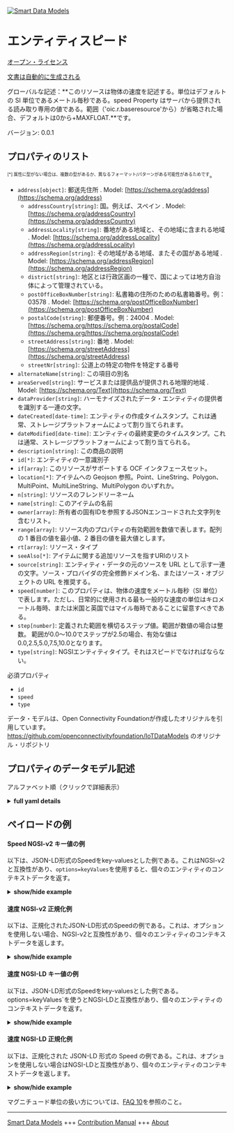 <!-- 10-Header -->  
[![Smart Data Models](https://smartdatamodels.org/wp-content/uploads/2022/01/SmartDataModels_logo.png "Logo")](https://smartdatamodels.org)  
エンティティスピード  
==========<!-- /10-Header -->  
<!-- 15-License -->  
[オープン・ライセンス](https://github.com/smart-data-models//dataModel.OCF/blob/master/Speed/LICENSE.md)  
[文書は自動的に生成される](https://docs.google.com/presentation/d/e/2PACX-1vTs-Ng5dIAwkg91oTTUdt8ua7woBXhPnwavZ0FxgR8BsAI_Ek3C5q97Nd94HS8KhP-r_quD4H0fgyt3/pub?start=false&loop=false&delayms=3000#slide=id.gb715ace035_0_60)  
<!-- /15-License -->  
<!-- 20-Description -->  
グローバルな記述：**このリソースは物体の速度を記述する。単位はデフォルトの SI 単位であるメートル毎秒である。speed Property はサーバから提供される読み取り専用の値である。範囲（'oic.r.baseresource'から）が省略された場合、デフォルトは0から+MAXFLOAT.**です。  
バージョン: 0.0.1  
<!-- /20-Description -->  
<!-- 30-PropertiesList -->  

## プロパティのリスト  

<sup><sub>[*] 属性に型がない場合は、複数の型があるか、異なるフォーマット/パターンがある可能性があるためです</sub></sup>。  
- `address[object]`: 郵送先住所  . Model: [https://schema.org/address](https://schema.org/address)	- `addressCountry[string]`: 国。例えば、スペイン  . Model: [https://schema.org/addressCountry](https://schema.org/addressCountry)  
	- `addressLocality[string]`: 番地がある地域と、その地域に含まれる地域  . Model: [https://schema.org/addressLocality](https://schema.org/addressLocality)  
	- `addressRegion[string]`: その地域がある地域、またその国がある地域  . Model: [https://schema.org/addressRegion](https://schema.org/addressRegion)  
	- `district[string]`: 地区とは行政区画の一種で、国によっては地方自治体によって管理されている。    
	- `postOfficeBoxNumber[string]`: 私書箱の住所のための私書箱番号。例：03578  . Model: [https://schema.org/postOfficeBoxNumber](https://schema.org/postOfficeBoxNumber)  
	- `postalCode[string]`: 郵便番号。例：24004  . Model: [https://schema.org/https://schema.org/postalCode](https://schema.org/https://schema.org/postalCode)  
	- `streetAddress[string]`: 番地  . Model: [https://schema.org/streetAddress](https://schema.org/streetAddress)  
	- `streetNr[string]`: 公道上の特定の物件を特定する番号    
- `alternateName[string]`: この項目の別名  - `areaServed[string]`: サービスまたは提供品が提供される地理的地域  . Model: [https://schema.org/Text](https://schema.org/Text)- `dataProvider[string]`: ハーモナイズされたデータ・エンティティの提供者を識別する一連の文字。  - `dateCreated[date-time]`: エンティティの作成タイムスタンプ。これは通常、ストレージプラットフォームによって割り当てられます。  - `dateModified[date-time]`: エンティティの最終変更のタイムスタンプ。これは通常、ストレージプラットフォームによって割り当てられる。  - `description[string]`: この商品の説明  - `id[*]`: エンティティの一意識別子  - `if[array]`: このリソースがサポートする OCF インタフェースセット。  - `location[*]`: アイテムへの Geojson 参照。Point、LineString、Polygon、MultiPoint、MultiLineString、MultiPolygon のいずれか。  - `n[string]`: リソースのフレンドリーネーム  - `name[string]`: このアイテムの名前  - `owner[array]`: 所有者の固有IDを参照するJSONエンコードされた文字列を含むリスト。  - `range[array]`: リソース内のプロパティの有効範囲を数値で表します。配列の 1 番目の値を最小値、2 番目の値を最大値とします。  - `rt[array]`: リソース・タイプ  - `seeAlso[*]`: アイテムに関する追加リソースを指すURIのリスト  - `source[string]`: エンティティ・データの元のソースを URL として示す一連の文字。ソース・プロバイダの完全修飾ドメイン名、またはソース・オブジェクトの URL を推奨する。  - `speed[number]`: このプロパティは、物体の速度をメートル毎秒（SI 単位）で表します。ただし、日常的に使用される最も一般的な速度の単位はキロメートル毎時、または米国と英国ではマイル毎時であることに留意すべきである。  - `step[number]`: 定義された範囲を横切るステップ値。範囲が数値の場合は整数。  範囲が0.0～10.0でステップが2.5の場合、有効な値は0.0,2.5,5.0,7.5,10.0となります。  - `type[string]`: NGSIエンティティタイプ。それはスピードでなければならない。  <!-- /30-PropertiesList -->  
<!-- 35-RequiredProperties -->  
必須プロパティ  
- `id`  - `speed`  - `type`  <!-- /35-RequiredProperties -->  
<!-- 40-RequiredProperties -->  
データ・モデルは、Open Connectivity Foundationが作成したオリジナルを引用しています。https://github.com/openconnectivityfoundation/IoTDataModels のオリジナル・リポジトリ  
<!-- /40-RequiredProperties -->  
<!-- 50-DataModelHeader -->  
## プロパティのデータモデル記述  
アルファベット順（クリックで詳細表示）  
<!-- /50-DataModelHeader -->  
<!-- 60-ModelYaml -->  
<details><summary><strong>full yaml details</strong></summary>    
```yaml  
Speed:    
  description: 'This Resource describes the speed of an object, which is the magnitude of its velocity. The unit, which is the default SI unit, is metre per second. The speed Property is a read-only value that is provided by the server. When range (from ''oic.r.baseresource'') is omitted the default is 0 to +MAXFLOAT.'    
  properties:    
    address:    
      description: The mailing address    
      properties:    
        addressCountry:    
          description: 'The country. For example, Spain'    
          type: string    
          x-ngsi:    
            model: https://schema.org/addressCountry    
            type: Property    
        addressLocality:    
          description: 'The locality in which the street address is, and which is in the region'    
          type: string    
          x-ngsi:    
            model: https://schema.org/addressLocality    
            type: Property    
        addressRegion:    
          description: 'The region in which the locality is, and which is in the country'    
          type: string    
          x-ngsi:    
            model: https://schema.org/addressRegion    
            type: Property    
        district:    
          description: 'A district is a type of administrative division that, in some countries, is managed by the local government'    
          type: string    
          x-ngsi:    
            type: Property    
        postOfficeBoxNumber:    
          description: 'The post office box number for PO box addresses. For example, 03578'    
          type: string    
          x-ngsi:    
            model: https://schema.org/postOfficeBoxNumber    
            type: Property    
        postalCode:    
          description: 'The postal code. For example, 24004'    
          type: string    
          x-ngsi:    
            model: https://schema.org/https://schema.org/postalCode    
            type: Property    
        streetAddress:    
          description: The street address    
          type: string    
          x-ngsi:    
            model: https://schema.org/streetAddress    
            type: Property    
        streetNr:    
          description: Number identifying a specific property on a public street    
          type: string    
          x-ngsi:    
            type: Property    
      type: object    
      x-ngsi:    
        model: https://schema.org/address    
        type: Property    
    alternateName:    
      description: An alternative name for this item    
      type: string    
      x-ngsi:    
        type: Property    
    areaServed:    
      description: The geographic area where a service or offered item is provided    
      type: string    
      x-ngsi:    
        model: https://schema.org/Text    
        type: Property    
    dataProvider:    
      description: A sequence of characters identifying the provider of the harmonised data entity    
      type: string    
      x-ngsi:    
        type: Property    
    dateCreated:    
      description: Entity creation timestamp. This will usually be allocated by the storage platform    
      format: date-time    
      type: string    
      x-ngsi:    
        type: Property    
    dateModified:    
      description: Timestamp of the last modification of the entity. This will usually be allocated by the storage platform    
      format: date-time    
      type: string    
      x-ngsi:    
        type: Property    
    description:    
      description: A description of this item    
      type: string    
      x-ngsi:    
        type: Property    
    id:    
      anyOf:    
        - description: Identifier format of any NGSI entity    
          maxLength: 256    
          minLength: 1    
          pattern: ^[\w\-\.\{\}\$\+\*\[\]`|~^@!,:\\]+$    
          type: string    
          x-ngsi:    
            type: Property    
        - description: Identifier format of any NGSI entity    
          format: uri    
          type: string    
          x-ngsi:    
            type: Property    
      description: Unique identifier of the entity    
      x-ngsi:    
        type: Property    
    if:    
      description: The OCF Interface set supported by this Resource    
      items:    
        enum:    
          - oic.if.s    
          - oic.if.baseline    
        type: string    
      minItems: 1    
      readOnly: true    
      type: array    
      uniqueItems: true    
      x-ngsi:    
        type: Property    
    location:    
      description: 'Geojson reference to the item. It can be Point, LineString, Polygon, MultiPoint, MultiLineString or MultiPolygon'    
      oneOf:    
        - description: Geojson reference to the item. Point    
          properties:    
            bbox:    
              items:    
                type: number    
              minItems: 4    
              type: array    
            coordinates:    
              items:    
                type: number    
              minItems: 2    
              type: array    
            type:    
              enum:    
                - Point    
              type: string    
          required:    
            - type    
            - coordinates    
          title: GeoJSON Point    
          type: object    
          x-ngsi:    
            type: GeoProperty    
        - description: Geojson reference to the item. LineString    
          properties:    
            bbox:    
              items:    
                type: number    
              minItems: 4    
              type: array    
            coordinates:    
              items:    
                items:    
                  type: number    
                minItems: 2    
                type: array    
              minItems: 2    
              type: array    
            type:    
              enum:    
                - LineString    
              type: string    
          required:    
            - type    
            - coordinates    
          title: GeoJSON LineString    
          type: object    
          x-ngsi:    
            type: GeoProperty    
        - description: Geojson reference to the item. Polygon    
          properties:    
            bbox:    
              items:    
                type: number    
              minItems: 4    
              type: array    
            coordinates:    
              items:    
                items:    
                  items:    
                    type: number    
                  minItems: 2    
                  type: array    
                minItems: 4    
                type: array    
              type: array    
            type:    
              enum:    
                - Polygon    
              type: string    
          required:    
            - type    
            - coordinates    
          title: GeoJSON Polygon    
          type: object    
          x-ngsi:    
            type: GeoProperty    
        - description: Geojson reference to the item. MultiPoint    
          properties:    
            bbox:    
              items:    
                type: number    
              minItems: 4    
              type: array    
            coordinates:    
              items:    
                items:    
                  type: number    
                minItems: 2    
                type: array    
              type: array    
            type:    
              enum:    
                - MultiPoint    
              type: string    
          required:    
            - type    
            - coordinates    
          title: GeoJSON MultiPoint    
          type: object    
          x-ngsi:    
            type: GeoProperty    
        - description: Geojson reference to the item. MultiLineString    
          properties:    
            bbox:    
              items:    
                type: number    
              minItems: 4    
              type: array    
            coordinates:    
              items:    
                items:    
                  items:    
                    type: number    
                  minItems: 2    
                  type: array    
                minItems: 2    
                type: array    
              type: array    
            type:    
              enum:    
                - MultiLineString    
              type: string    
          required:    
            - type    
            - coordinates    
          title: GeoJSON MultiLineString    
          type: object    
          x-ngsi:    
            type: GeoProperty    
        - description: Geojson reference to the item. MultiLineString    
          properties:    
            bbox:    
              items:    
                type: number    
              minItems: 4    
              type: array    
            coordinates:    
              items:    
                items:    
                  items:    
                    items:    
                      type: number    
                    minItems: 2    
                    type: array    
                  minItems: 4    
                  type: array    
                type: array    
              type: array    
            type:    
              enum:    
                - MultiPolygon    
              type: string    
          required:    
            - type    
            - coordinates    
          title: GeoJSON MultiPolygon    
          type: object    
          x-ngsi:    
            type: GeoProperty    
      x-ngsi:    
        type: GeoProperty    
    n:    
      description: Friendly name of the Resource    
      maxLength: 64    
      readOnly: true    
      type: string    
      x-ngsi:    
        type: Property    
    name:    
      description: The name of this item    
      type: string    
      x-ngsi:    
        type: Property    
    owner:    
      description: A List containing a JSON encoded sequence of characters referencing the unique Ids of the owner(s)    
      items:    
        anyOf:    
          - description: Identifier format of any NGSI entity    
            maxLength: 256    
            minLength: 1    
            pattern: ^[\w\-\.\{\}\$\+\*\[\]`|~^@!,:\\]+$    
            type: string    
            x-ngsi:    
              type: Property    
          - description: Identifier format of any NGSI entity    
            format: uri    
            type: string    
            x-ngsi:    
              type: Property    
        description: Unique identifier of the entity    
        x-ngsi:    
          type: Property    
      type: array    
      x-ngsi:    
        type: Property    
    range:    
      description: 'The valid range for the Property in the Resource as a number. The first value in the array is the minimum value, the second value in the array is the maximum value'    
      items:    
        type: number    
      maxItems: 2    
      minItems: 2    
      readOnly: true    
      type: array    
      x-ngsi:    
        type: Property    
    rt:    
      description: The Resource Type    
      items:    
        enum:    
          - oic.r.speed    
        type: string    
      minItems: 1    
      readOnly: true    
      type: array    
      uniqueItems: true    
      x-ngsi:    
        type: Property    
    seeAlso:    
      description: list of uri pointing to additional resources about the item    
      oneOf:    
        - items:    
            format: uri    
            type: string    
          minItems: 1    
          type: array    
        - format: uri    
          type: string    
      x-ngsi:    
        type: Property    
    source:    
      description: 'A sequence of characters giving the original source of the entity data as a URL. Recommended to be the fully qualified domain name of the source provider, or the URL to the source object'    
      type: string    
      x-ngsi:    
        type: Property    
    speed:    
      description: 'This Property describes the speed of an object in metre per second (SI Unit). It should be noted, however, that the most common unit of speed everyday usage is the kilometre per hour or, in the US and the UK, miles per hour'    
      minimum: 0.0    
      readOnly: true    
      type: number    
      x-ngsi:    
        type: Property    
    step:    
      description: 'Step value across the defined range an integer when the range is a number.  This is the increment for valid values across the range; so if range is 0.0..10.0 and step is 2.5 then valid values are 0.0,2.5,5.0,7.5,10.0'    
      readOnly: true    
      type: number    
      x-ngsi:    
        type: Property    
    type:    
      description: NGSI entity type. It has to be Speed    
      enum:    
        - Speed    
      type: string    
      x-ngsi:    
        type: Property    
  required:    
    - speed    
    - id    
    - type    
  type: object    
  x-derived-from: https://raw.githubusercontent.com/openconnectivityfoundation/IoTDataModels/master/Speed.swagger.json    
  x-disclaimer: 'Redistribution and use in source and binary forms, with or without modification, are permitted  provided that the license conditions are met. Copyleft (c) 2022 Contributors to Smart Data Models Program'    
  x-license-url: https://github.com/smart-data-models/dataModel.OCF/blob/master/Speed/LICENSE.md    
  x-model-schema: https://smart-data-models.github.io/dataModel.OCF/Speed/schema.json    
  x-model-tags: OCF    
  x-version: 0.0.1    
```  
</details>    
<!-- /60-ModelYaml -->  
<!-- 70-MiddleNotes -->  
<!-- /70-MiddleNotes -->  
<!-- 80-Examples -->  
## ペイロードの例  
#### Speed NGSI-v2 キー値の例  
以下は、JSON-LD形式のSpeedをkey-valuesとした例である。これはNGSI-v2と互換性があり、`options=keyValues`を使用すると、個々のエンティティのコンテキストデータを返す。  
<details><summary><strong>show/hide example</strong></summary>    
```json  
{  
    "id": "urn:ngsi-ld:Speed:id:IWUQ:49277359",  
    "dateCreated": "2019-06-06T15:04:38Z",  
    "dateModified": "1973-01-31T23:49:09Z",  
    "source": "Including surface suggest note church others develop. Yard group bag question better represent southern.",  
    "name": "Worry without light off consumer from old. Indeed prevent hard respond success.",  
    "alternateName": "Culture outside view rate song key. Response before job if clearly visit claim. Good presi",  
    "description": "Occur wind fast. Board painting case main force value. Yourself mission blue set agency relate might.",  
    "dataProvider": "None from reflect agent c",  
    "owner": [  
        "urn:ngsi-ld:Speed:items:OPJL:54746889",  
        "urn:ngsi-ld:Speed:items:NKGZ:02642474"  
    ],  
    "seeAlso": [  
        "urn:ngsi-ld:Speed:items:ERQF:65897920"  
    ],  
    "location": {  
        "type": "Point",  
        "coordinates": [  
            -33.339846,  
            121.076645  
        ]  
    },  
    "address": {  
        "streetAddress": "Add animal travel citizen various best everything. Whether life rock account. Happen tal",  
        "addressLocality": "Image sit culture feel population. Someti",  
        "addressRegion": "Young about through debate community. Deep eight baby huge car want beyond. Some suggest live network car put.",  
        "addressCountry": "Rule spring recognize carry interview. Since requ",  
        "postalCode": "Wife total whole cultural. Term determine leader reduce gas marriage. Knowledge will radio scene.",  
        "postOfficeBoxNumber": "Beat situation reveal. Analysis few to bank a",  
        "streetNr": "Newspaper direction about person teach. To front picture book. Travel energy south cost mouth rise kid.",  
        "district": "Him reflec"  
    },  
    "areaServed": "Company case by particularly key open. Authority her himself interview lay. Garden cell question dark.",  
    "speed": 843.6,  
    "rt": [  
        "oic.r.speed"  
    ],  
    "n": "Idea respond both leave do",  
    "if": [  
        "oic.if.baseline"  
    ],  
    "range": [  
        159.3,  
        265.1  
    ],  
    "step": 879.9,  
    "type": "Speed"  
}  
```  
</details>  
#### 速度 NGSI-v2 正規化例  
以下は、正規化されたJSON-LD形式のSpeedの例である。これは、オプションを使用しない場合、NGSI-v2と互換性があり、個々のエンティティのコンテキストデータを返します。  
<details><summary><strong>show/hide example</strong></summary>    
```json  
{  
    "id": "urn:ngsi-ld:Speed:id:IWUQ:49277359",  
    "dateCreated": {  
        "type": "DateTime",  
        "value": "2019-06-06T15:04:38Z"  
    },  
    "dateModified": {  
        "type": "DateTime",  
        "value": "1973-01-31T23:49:09Z"  
    },  
    "source": {  
        "type": "Text",  
        "value": "Including surface suggest note church others develop. Yard group bag question better represent southern."  
    },  
    "name": {  
        "type": "Text",  
        "value": "Worry without light off consumer from old. Indeed prevent hard respond success."  
    },  
    "alternateName": {  
        "type": "Text",  
        "value": "Culture outside view rate song key. Response before job if clearly visit claim. Good presi"  
    },  
    "description": {  
        "type": "Text",  
        "value": "Occur wind fast. Board painting case main force value. Yourself mission blue set agency relate might."  
    },  
    "dataProvider": {  
        "type": "Text",  
        "value": "None from reflect agent c"  
    },  
    "owner": {  
        "type": "StructuredValue",  
        "value": [  
            "urn:ngsi-ld:Speed:items:OPJL:54746889",  
            "urn:ngsi-ld:Speed:items:NKGZ:02642474"  
        ]  
    },  
    "seeAlso": {  
        "type": "StructuredValue",  
        "value": [  
            "urn:ngsi-ld:Speed:items:ERQF:65897920"  
        ]  
    },  
    "location": {  
        "type": "geo:json",  
        "value": {  
            "type": "Point",  
            "coordinates": [  
                -33.339846,  
                121.076645  
            ]  
        }  
    },  
    "address": {  
        "type": "StructuredValue",  
        "value": {  
            "streetAddress": "Add animal travel citizen various best everything. Whether life rock account. Happen tal",  
            "addressLocality": "Image sit culture feel population. Someti",  
            "addressRegion": "Young about through debate community. Deep eight baby huge car want beyond. Some suggest live network car put.",  
            "addressCountry": "Rule spring recognize carry interview. Since requ",  
            "postalCode": "Wife total whole cultural. Term determine leader reduce gas marriage. Knowledge will radio scene.",  
            "postOfficeBoxNumber": "Beat situation reveal. Analysis few to bank a",  
            "streetNr": "Newspaper direction about person teach. To front picture book. Travel energy south cost mouth rise kid.",  
            "district": "Him reflec"  
        }  
    },  
    "areaServed": {  
        "type": "Text",  
        "value": "Company case by particularly key open. Authority her himself interview lay. Garden cell question dark."  
    },  
    "speed": {  
        "type": "Number",  
        "value": 843.6  
    },  
    "rt": {  
        "type": "StructuredValue",  
        "value": [  
            "oic.r.speed"  
        ]  
    },  
    "n": {  
        "type": "Text",  
        "value": "Idea respond both leave do"  
    },  
    "if": {  
        "type": "StructuredValue",  
        "value": [  
            "oic.if.baseline"  
        ]  
    },  
    "range": {  
        "type": "StructuredValue",  
        "value": [  
            159.3,  
            265.1  
        ]  
    },  
    "step": {  
        "type": "Number",  
        "value": 879.9  
    },  
    "type": "Speed"  
}  
```  
</details>  
#### 速度 NGSI-LD キー値の例  
以下は、JSON-LD形式のSpeedをkey-valuesとした例である。options=keyValues`を使うとNGSI-LDと互換性があり、個々のエンティティのコンテキストデータを返す。  
<details><summary><strong>show/hide example</strong></summary>    
```json  
{  
    "id": "urn:ngsi-ld:Speed:id:IWUQ:49277359",  
    "dateCreated": "2019-06-06T15:04:38Z",  
    "dateModified": "1973-01-31T23:49:09Z",  
    "source": "Including surface suggest note church others develop. Yard group bag question better represent southern.",  
    "name": "Worry without light off consumer from old. Indeed prevent hard respond success.",  
    "alternateName": "Culture outside view rate song key. Response before job if clearly visit claim. Good presi",  
    "description": "Occur wind fast. Board painting case main force value. Yourself mission blue set agency relate might.",  
    "dataProvider": "None from reflect agent c",  
    "owner": [  
        "urn:ngsi-ld:Speed:items:OPJL:54746889",  
        "urn:ngsi-ld:Speed:items:NKGZ:02642474"  
    ],  
    "seeAlso": [  
        "urn:ngsi-ld:Speed:items:ERQF:65897920"  
    ],  
    "location": {  
        "type": "Point",  
        "coordinates": [  
            -33.339846,  
            121.076645  
        ]  
    },  
    "address": {  
        "streetAddress": "Add animal travel citizen various best everything. Whether life rock account. Happen tal",  
        "addressLocality": "Image sit culture feel population. Someti",  
        "addressRegion": "Young about through debate community. Deep eight baby huge car want beyond. Some suggest live network car put.",  
        "addressCountry": "Rule spring recognize carry interview. Since requ",  
        "postalCode": "Wife total whole cultural. Term determine leader reduce gas marriage. Knowledge will radio scene.",  
        "postOfficeBoxNumber": "Beat situation reveal. Analysis few to bank a",  
        "streetNr": "Newspaper direction about person teach. To front picture book. Travel energy south cost mouth rise kid.",  
        "district": "Him reflec"  
    },  
    "areaServed": "Company case by particularly key open. Authority her himself interview lay. Garden cell question dark.",  
    "speed": 843.6,  
    "rt": [  
        "oic.r.speed"  
    ],  
    "n": "Idea respond both leave do",  
    "if": [  
        "oic.if.baseline"  
    ],  
    "range": [  
        159.3,  
        265.1  
    ],  
    "step": 879.9,  
    "type": "Speed",  
    "@context": [  
        "https://smartdatamodels.org/context.jsonld"  
    ]  
}  
```  
</details>  
#### 速度 NGSI-LD 正規化例  
以下は、正規化された JSON-LD 形式の Speed の例である。これは、オプションを使用しない場合はNGSI-LDと互換性があり、個々のエンティティのコンテキストデータを返します。  
<details><summary><strong>show/hide example</strong></summary>    
```json  
{  
    "id": "urn:ngsi-ld:Speed:id:IWUQ:49277359",  
    "dateCreated": {  
        "type": "Property",  
        "value": {  
            "@type": "DateTime",  
            "@value": "2019-06-06T15:04:38Z"  
        }  
    },  
    "dateModified": {  
        "type": "Property",  
        "value": {  
            "@type": "DateTime",  
            "@value": "1973-01-31T23:49:09Z"  
        }  
    },  
    "source": {  
        "type": "Property",  
        "value": "Including surface suggest note church others develop. Yard group bag question better represent southern."  
    },  
    "name": {  
        "type": "Property",  
        "value": "Worry without light off consumer from old. Indeed prevent hard respond success."  
    },  
    "alternateName": {  
        "type": "Property",  
        "value": "Culture outside view rate song key. Response before job if clearly visit claim. Good presi"  
    },  
    "description": {  
        "type": "Property",  
        "value": "Occur wind fast. Board painting case main force value. Yourself mission blue set agency relate might."  
    },  
    "dataProvider": {  
        "type": "Property",  
        "value": "None from reflect agent c"  
    },  
    "owner": {  
        "type": "Property",  
        "value": [  
            "urn:ngsi-ld:Speed:items:OPJL:54746889",  
            "urn:ngsi-ld:Speed:items:NKGZ:02642474"  
        ]  
    },  
    "seeAlso": {  
        "type": "Property",  
        "value": [  
            "urn:ngsi-ld:Speed:items:ERQF:65897920"  
        ]  
    },  
    "location": {  
        "type": "GeoProperty",  
        "value": {  
            "type": "Point",  
            "coordinates": [  
                -33.339846,  
                121.076645  
            ]  
        }  
    },  
    "address": {  
        "type": "Property",  
        "value": {  
            "streetAddress": "Add animal travel citizen various best everything. Whether life rock account. Happen tal",  
            "addressLocality": "Image sit culture feel population. Someti",  
            "addressRegion": "Young about through debate community. Deep eight baby huge car want beyond. Some suggest live network car put.",  
            "addressCountry": "Rule spring recognize carry interview. Since requ",  
            "postalCode": "Wife total whole cultural. Term determine leader reduce gas marriage. Knowledge will radio scene.",  
            "postOfficeBoxNumber": "Beat situation reveal. Analysis few to bank a",  
            "streetNr": "Newspaper direction about person teach. To front picture book. Travel energy south cost mouth rise kid.",  
            "district": "Him reflec"  
        }  
    },  
    "areaServed": {  
        "type": "Property",  
        "value": "Company case by particularly key open. Authority her himself interview lay. Garden cell question dark."  
    },  
    "speed": {  
        "type": "Property",  
        "value": 843.6  
    },  
    "rt": {  
        "type": "Property",  
        "value": [  
            "oic.r.speed"  
        ]  
    },  
    "n": {  
        "type": "Property",  
        "value": "Idea respond both leave do"  
    },  
    "if": {  
        "type": "Property",  
        "value": [  
            "oic.if.baseline"  
        ]  
    },  
    "range": {  
        "type": "Property",  
        "value": [  
            159.3,  
            265.1  
        ]  
    },  
    "step": {  
        "type": "Property",  
        "value": 879.9  
    },  
    "type": "Speed",  
    "@context": [  
        "https://smartdatamodels.org/context.jsonld"  
    ]  
}  
```  
</details><!-- /80-Examples -->  
<!-- 90-FooterNotes -->  
<!-- /90-FooterNotes -->  
<!-- 95-Units -->  
マグニチュード単位の扱い方については、[FAQ 10](https://smartdatamodels.org/index.php/faqs/)を参照のこと。  
<!-- /95-Units -->  
<!-- 97-LastFooter -->  
---  
[Smart Data Models](https://smartdatamodels.org) +++ [Contribution Manual](https://bit.ly/contribution_manual) +++ [About](https://bit.ly/Introduction_SDM)<!-- /97-LastFooter -->  
